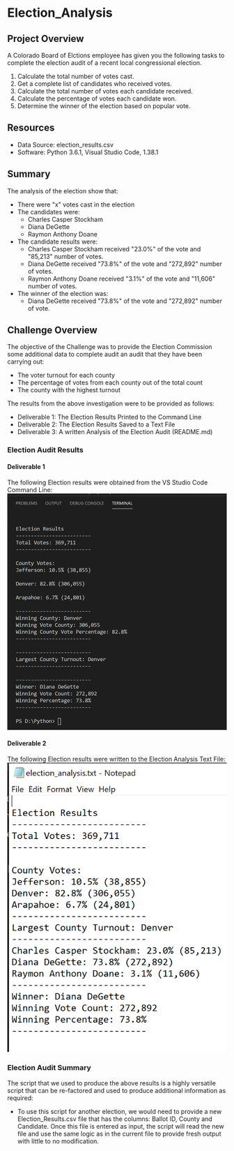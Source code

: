 # Election_Analysis

## Project Overview
A Colorado Board of Elctions employee has given you the following tasks to complete the election audit of a recent local congressional election.

1. Calculate the total number of votes cast.
2. Get a complete list of candidates who received votes.
3. Calculate the total number of votes each candidate received.
4. Calculate the percentage of votes each candidate won.
5. Determine the winner of the election based on popular vote.

## Resources
- Data Source: election_results.csv
- Software: Python 3.6.1, Visual Studio Code, 1.38.1

## Summary
The analysis of the election show that:
- There were "x" votes cast in the election
- The candidates were:
  - Charles Casper Stockham
  - Diana DeGette
  - Raymon Anthony Doane
- The candidate results were:
  - Charles Casper Stockham received "23.0%" of the vote and "85,213" number of votes.
  - Diana DeGette received "73.8%" of the vote and "272,892" number of votes.
  - Raymon Anthony Doane received "3.1%" of the vote and "11,606" number of votes.
- The winner of the election was:
  - Diana DeGette received "73.8%" of the vote and "272,892" number of vote.
 
## Challenge Overview
The objective of the Challenge was to provide the Election Commission some additional data to complete audit an audit that they have been carrying out:
- The voter turnout for each county
- The percentage of votes from each county out of the total count
- The county with the highest turnout

The results from the above investigation were to be provided as follows:
- Deliverable 1: The Election Results Printed to the Command Line
- Deliverable 2: The Election Results Saved to a Text File
- Deliverable 3: A written Analysis of the Election Audit (README.md)

### Election Audit Results
#### Deliverable 1
The following Election results were obtained from the VS Studio Code Command Line:
![Image](https://github.com/faridah-m/Election_Analysis/blob/main/Delieverable_1_CommmandLine.PNG)

#### Deliverable 2
The following Election results were written to the Election Analysis Text File:
![Image](https://github.com/faridah-m/Election_Analysis/blob/main/Deliverable_2_TXTFile.PNG)

### Election Audit Summary
The script that we used to produce the above results is a highly versatile script that can be re-factored and used to produce additional information as required:
- To use this script for another election, we would need to provide a new Election_Results.csv file that has the columns: Ballot ID, County and Candidate. Once this file is entered as input, the script will read the new file and use the same logic as in the current file to provide fresh output with little to no modification.

